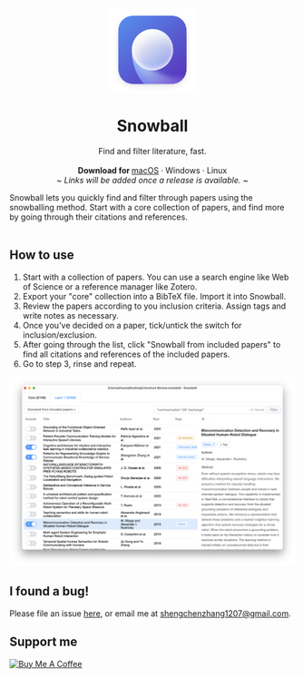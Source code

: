 <p align="center">
  <a href="#">
    
  </a>
  <p align="center">
   <img width="150" height="150" src="./assets/icon.png" alt="Logo">
  </p>
  <h1 align="center"><b>Snowball</b></h1>
  <p align="center">
  Find and filter literature, fast.
    <br />
    <br />
    <b>Download for </b>
    <a href="https://github.com/shaunabanana/snowball/releases/download/v0.1.0/Snowball_0.1.0_universal.dmg">macOS</a>
    ·
    Windows
    ·
    Linux
    <br />
    <i>~ Links will be added once a release is available. ~</i>
  </p>
</p>
Snowball lets you quickly find and filter through papers using the snowballing method. Start with a core collection of papers, and find more by going through their citations and references.
<br/>
<br/>

## How to use
1. Start with a collection of papers. You can use a search engine like Web of Science or a reference manager like Zotero.
2. Export your "core" collection into a BibTeX file. Import it into Snowball.
3. Review the papers according to you inclusion criteria. Assign tags and write notes as necessary.
4. Once you've decided on a paper, tick/untick the switch for inclusion/exclusion.
5. After going through the list, click "Snowball from included papers" to find all citations and references of the included papers.
6. Go to step 3, rinse and repeat.

![screenshot](./assets/screenshot.png)

## I found a bug!
Please file an issue [here](https://github.com/shaunabanana/snowball/issues), or email me at shengchenzhang1207@gmail.com.

## Support me
<a href="https://www.buymeacoffee.com/shengchen" target="_blank"><img src="https://cdn.buymeacoffee.com/buttons/default-orange.png" alt="Buy Me A Coffee" height="41" width="174"></a>
